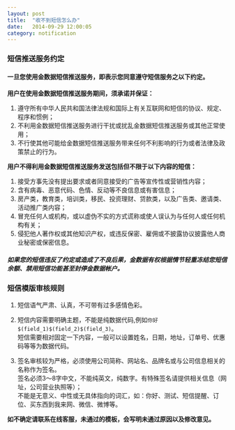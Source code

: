 ```yaml
---
layout: post
title:  "收不到短信怎么办"
date:   2014-09-29 12:00:05
category: notification
---
```


### 短信推送服务约定

#### 一旦您使用金数据短信推送服务，即表示您同意遵守短信服务之以下约定。

**用户在使用金数据短信推送服务期间，须承诺并保证：**

1. 遵守所有中华人民共和国法律法规和国际上有关互联网和短信的协议、规定、程序和惯例；
2. 不利用金数据短信推送服务进行干扰或扰乱金数据短信推送服务或其他正常使用；
3. 不行使其他可能给金数据短信推送服务带来任何不利影响的行为或者法律及政策禁止的行为。

**用户不得利用金数据短信推送服务发送包括但不限于以下内容的短信：**

1. 接受方事先没有提出要求或者同意接受的广告等宣传性或营销性内容；
2. 含有病毒、恶意代码、色情、反动等不良信息或有害信息；
3. 房产类，教育类，培训类，移民、投资理财、贷款类，以及广告类、邀请类、活动推广类内容；
4. 冒充任何人或机构，或以虚伪不实的方式谎称或使人误认为与任何人或任何机构有关；
5. 侵犯他人著作权或其他知识产权，或违反保密、雇佣或不披露协议披露他人商业秘密或保密信息。

##### 如果您的短信违反了约定或造成了不良后果，金数据有权根据情节轻重冻结您短信余额、禁用短信功能甚至封停金数据帐户。

### 短信模版审核规则

1. 短信语气严肃、认真，不可带有过多感情色彩。

2. 短信内容需要明确主题，不能是纯数据代码,例如`你好$(field_1)$(field_2)$(field_3)`。  
短信需要相对固定一下内容，一般可以设置姓名，日期，地址，订单号、优惠码等等为数据代码。

3. 签名审核较为严格，必须使用公司简称、网站名、品牌名或与公司信息相关的名称作为签名。  
签名必须3～8字中文，不能纯英文，纯数字。有特殊签名请提供相关信息（网址，公司营业执照等）；  
不能是无意义、中性或无具体指向的词汇，如：你好、测试、短信提醒、订位、买东西到我来网、微信、微博等。

**如不确定请联系在线客服，未通过的模板，会写明未通过原因以及修改意见。**
